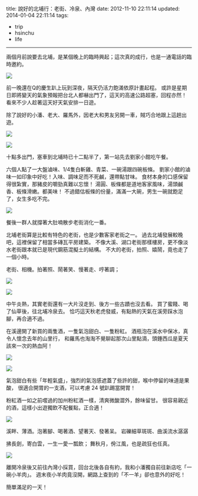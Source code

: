 title: 說好的北埔行：老街、冷泉、內灣
date: 2012-11-10 22:11:14
updated: 2014-01-04 22:11:14
tags:
- trip
- hsinchu
- life
---

兩個月前說要去北埔，是某個晚上的臨時興起；這次真的成行，也是一通電話的臨時邀約。

![](http://farm9.staticflickr.com/8487/8188642594_865418aa49_c.jpg)

前一晚還在Q的慶生趴上玩到深夜，隔天仍活力飽滿依原計畫起程。
或許是星期日即將變天的氣象預報把台北人都嚇出門了，這天的高速公路超塞，回程亦然！
看來不少人趁著這天好天氣安排一日遊。

除了說好的小潘、老大、羅馬外，因老大和男友另開一車，賊巧合地跟上這趟出遊。

![](http://farm9.staticflickr.com/8341/8187552521_874d76dc44_c.jpg)

![](http://farm9.staticflickr.com/8197/8187545855_bdcbaa9891_c.jpg)

十點多出門，塞車到北埔時已十二點半了，第一站先去劉家小館吃午餐。

六個人點了一大盤滷味、1/4隻白斬雞、青菜、一碗湯跟四碗板條。
劉家小館的滷味一如印象中好吃！入味、調味足而不死鹹，還帶點甘味。
食材本身的口感保留得很紮實，那豬皮的嚼勁真難以忘懷！
湯圓、板條都是道地客家風味，湯頭鹹香、板條滑嫩。都美味！
不過錯估板條的份量，滿滿一大碗，男生一碗就飽足了，女生多吃不完。

![](http://farm9.staticflickr.com/8070/8187542013_853efe22e3.jpg)

餐後一群人就撐著大肚喃散步老街消化一番。

北埔老街算是比較有特色的老街，也是少數客家老街之一。
過去北埔發展較晚吧，這裡保留了相當多磚瓦平房建築。
不像大溪、湖口老街那樣樓房，更不像淡水老街跟本就已是現代鋼筋混擬土的結構。
不大的老街，拍照、嬉鬧，竟也走了一個小時。

老街、相機。拍著照、鬧著笑、慢著走、哼著調；

![](http://farm9.staticflickr.com/8341/8188619582_941927c741_c.jpg)

![](http://farm9.staticflickr.com/8070/8187537943_8e2925ab21_c.jpg)

中午炎熱，其實老街還有一大片沒走到、後方一些古蹟也沒去看。
買了蜜餞、喝了仙草後，往北埔冷泉去。
恰巧這天秋老虎發威，有點熱的天氣在溪旁踩水泡腳，再合適不過。

在溪邊開了新買的兩隻酒，一隻氣泡甜白、一隻粉紅。
酒瓶泡在溪水中保冰，真令人懷念去年的山里行，
和羅馬也淘淘不覺聊起那次山里點滴，頭錘西瓜是夏天該來一次的熱血阿！

![](http://farm9.staticflickr.com/8065/8188611684_46d2d49679_c.jpg)

![](http://farm9.staticflickr.com/8199/8187524197_01e2a4bcb8_c.jpg)

氣泡甜白有些「年輕氣盛」，強烈的氣泡感遮蓋了些許的甜，喉中停留的味道是果酸，
很適合開胃的一支酒，可以考慮 24 號趴踢當開胃！

粉紅酒一如之前嚐過的加州粉紅酒一樣，清爽微酸澀外，餘味留甘。
很容易親近的酒，這樣小出遊獨飲不配餐點，正合適！

![](http://farm9.staticflickr.com/8347/8188590518_97302156e3.jpg)

溪畔、薄酒。泡著腳、喝著酒、望著天、發著呆。
岩礫細草斑斑、曲溪流水潺潺

拂長劍，寄白雲，一生一愛一瓢飲；
舞秋月，佾江風，也是疏狂也任真。

![](http://farm9.staticflickr.com/8342/8189378092_d5dbc8af88_o.jpg)

離開冷泉後又前往內灣小採買，回台北後各自有約，我和小潘獨自前往新店吃「一碗小羊肉」。
週末夜小羊肉竟沒開，網路上查到的「不一羊」卻也意外的好吃！

簡單滿足的一天！

